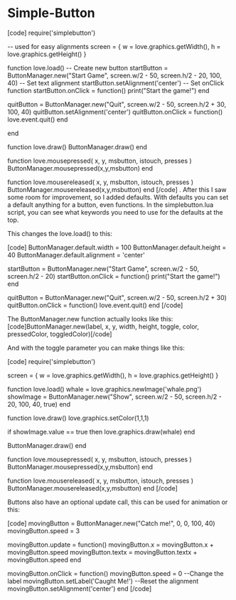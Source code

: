 # Simple-Button

[code]
require('simplebutton')

-- used for easy alignments
screen = { w = love.graphics.getWidth(), h = love.graphics.getHeight() }

function love.load()
   -- Create new button
   startButton = ButtonManager.new("Start Game", screen.w/2 - 50, screen.h/2 - 20, 100, 40)
   -- Set text alignment
   startButton.setAlignment('center')
   -- Set onClick function
   startButton.onClick = function()
      print("Start the game!")
   end
	
   quitButton = ButtonManager.new("Quit", screen.w/2 - 50, screen.h/2 + 30, 100, 40)
   quitButton.setAlignment('center')
   quitButton.onClick = function()
      love.event.quit()
   end
	
end

function love.draw()
   ButtonManager.draw()
end

function love.mousepressed( x, y, msbutton, istouch, presses )
   ButtonManager.mousepressed(x,y,msbutton)
end

function love.mousereleased( x, y, msbutton, istouch, presses )
   ButtonManager.mousereleased(x,y,msbutton)
end
[/code]
.
After this I saw some room for improvement, so I added defaults.
With defaults you can set a default anything for a button, even functions.
In the simplebutton.lua script, you can see what keywords you need to use for the defaults at the top.

This changes the love.load() to this:

[code]
   ButtonManager.default.width = 100
   ButtonManager.default.height = 40
   ButtonManager.default.alignment = 'center'

   startButton = ButtonManager.new("Start Game", screen.w/2 - 50, screen.h/2 - 20)
   startButton.onClick = function()
      print("Start the game!")
   end
	
   quitButton = ButtonManager.new("Quit", screen.w/2 - 50, screen.h/2 + 30)
   quitButton.onClick = function()
      love.event.quit()
   end
[/code]

The ButtonManager.new function actually looks like this:
[code]ButtonManager.new(label, x, y, width, height, toggle, color, pressedColor, toggledColor)[/code]

And with the toggle parameter you can make things like this:

[code]
require('simplebutton')

screen = { w = love.graphics.getWidth(), h = love.graphics.getHeight() }

function love.load()
   whale = love.graphics.newImage('whale.png')
   showImage = ButtonManager.new("Show", screen.w/2 - 50, screen.h/2 - 20, 100, 40, true)
end

function love.draw()
   love.graphics.setColor(1,1,1)
	
   if showImage.value == true then
      love.graphics.draw(whale)
   end
   
   ButtonManager.draw()
end

function love.mousepressed( x, y, msbutton, istouch, presses )
   ButtonManager.mousepressed(x,y,msbutton)
end

function love.mousereleased( x, y, msbutton, istouch, presses )
   ButtonManager.mousereleased(x,y,msbutton)
end
[/code]

Buttons also have an optional update call, this can be used for animation or this:

[code]
   movingButton = ButtonManager.new("Catch me!", 0, 0, 100, 40)
   movingButton.speed = 3
	
   movingButton.update = function()
      movingButton.x = movingButton.x + movingButton.speed 
      movingButton.textx = movingButton.textx + movingButton.speed 
   end
	
   movingButton.onClick = function()
      movingButton.speed = 0
      --Change the label
      movingButton.setLabel('Caught Me!')
      --Reset the alignment
      movingButton.setAlignment('center')
   end
[/code]
